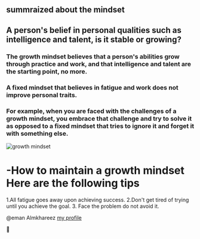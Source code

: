 ## **summraized about the mindset**

## A person's belief in personal qualities such as intelligence and talent, is it stable or growing?
### The growth mindset believes that a person's abilities grow through practice and work, and that intelligence and talent are the starting point, no more.

 ### A fixed mindset that believes in fatigue and work does not improve personal traits.
### For example, when you are faced with the challenges of a growth mindset, you embrace that challenge and try to solve it as opposed to a fixed mindset that tries to ignore it and forget it with something else.

![ growth mindset](https://safety4sea.com/wp-content/uploads/2019/04/fixed-growth-mindset.png)




# -How to maintain a growth mindset Here are the following tips
1.All fatigue goes away upon achieving success.
2.Don't get tired of trying until you achieve the goal.
3. Face the problem do not avoid it.

@eman Almkhareez
[my profile](https://github.com/emanmkhareez) 



 :smiling_face_with_three_hearts:
